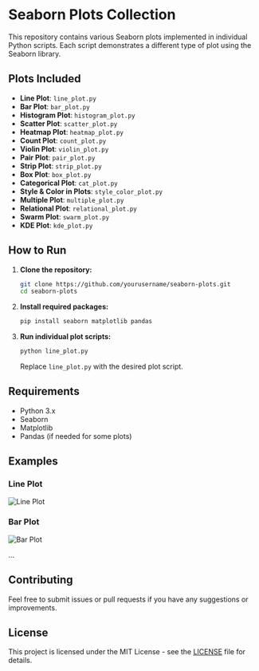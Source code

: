 # Seaborn Plots Collection

This repository contains various Seaborn plots implemented in individual Python scripts. Each script demonstrates a different type of plot using the Seaborn library.

## Plots Included

- **Line Plot**: `line_plot.py`
- **Bar Plot**: `bar_plot.py`
- **Histogram Plot**: `histogram_plot.py`
- **Scatter Plot**: `scatter_plot.py`
- **Heatmap Plot**: `heatmap_plot.py`
- **Count Plot**: `count_plot.py`
- **Violin Plot**: `violin_plot.py`
- **Pair Plot**: `pair_plot.py`
- **Strip Plot**: `strip_plot.py`
- **Box Plot**: `box_plot.py`
- **Categorical Plot**: `cat_plot.py`
- **Style & Color in Plots**: `style_color_plot.py`
- **Multiple Plot**: `multiple_plot.py`
- **Relational Plot**: `relational_plot.py`
- **Swarm Plot**: `swarm_plot.py`
- **KDE Plot**: `kde_plot.py`

## How to Run

1. **Clone the repository:**
    ```sh
    git clone https://github.com/yourusername/seaborn-plots.git
    cd seaborn-plots
    ```

2. **Install required packages:**
    ```sh
    pip install seaborn matplotlib pandas
    ```

3. **Run individual plot scripts:**
    ```sh
    python line_plot.py
    ```

    Replace `line_plot.py` with the desired plot script.

## Requirements

- Python 3.x
- Seaborn
- Matplotlib
- Pandas (if needed for some plots)

## Examples

### Line Plot
![Line Plot](C:/Users/KRISHNA/OneDrive/Documents/Seaborn/Line_Plot-1.png)

### Bar Plot
![Bar Plot](path_to_your_image/bar_plot.png)

...

## Contributing

Feel free to submit issues or pull requests if you have any suggestions or improvements.

## License

This project is licensed under the MIT License - see the [LICENSE](LICENSE) file for details.

